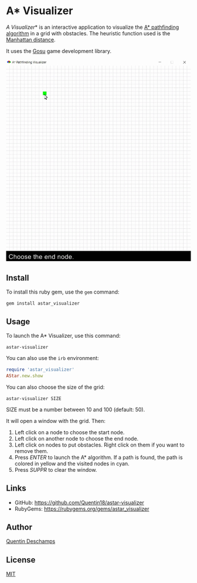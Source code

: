 # A* Visualizer

**A* Visualizer** is an interactive application to visualize the
[A* pathfinding algorithm](https://en.wikipedia.org/wiki/A*_search_algorithm)
in a grid with obstacles. The heuristic function used is the
[Manhattan distance](https://en.wikipedia.org/wiki/Taxicab_geometry).

It uses the [Gosu](https://github.com/gosu/gosu) game development library.

![Demo](https://github.com/Quentin18/astar-visualizer/blob/master/img/demo.gif)

## Install
To install this ruby gem, use the `gem` command:
```
gem install astar_visualizer
```

## Usage
To launch the A* Visualizer, use this command:
```
astar-visualizer
```

You can also use the `irb` environment:
```ruby
require 'astar_visualizer'
AStar.new.show
```

You can also choose the size of the grid:
```
astar-visualizer SIZE
```
SIZE must be a number between 10 and 100 (default: 50).

It will open a window with the grid. Then:

1. Left click on a node to choose the start node.
2. Left click on another node to choose the end node.
3. Left click on nodes to put obstacles. Right click on them if you want to remove them.
4. Press *ENTER* to launch the A* algorithm. If a path is found, the path is colored in yellow and the visited nodes in cyan.
5. Press *SUPPR* to clear the window.

## Links
- GitHub: https://github.com/Quentin18/astar-visualizer
- RubyGems: https://rubygems.org/gems/astar_visualizer

## Author
[Quentin Deschamps](mailto:quentindeschamps18@gmail.com)

## License
[MIT](https://choosealicense.com/licenses/mit/)
